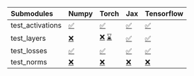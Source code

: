 | Submodules       | Numpy                                                                                                                           | Torch                                                                                                                                                                                                                                                             | Jax                                                                                                                             | Tensorflow                                                                                                                      |
|:-----------------|:--------------------------------------------------------------------------------------------------------------------------------|:------------------------------------------------------------------------------------------------------------------------------------------------------------------------------------------------------------------------------------------------------------------|:--------------------------------------------------------------------------------------------------------------------------------|:--------------------------------------------------------------------------------------------------------------------------------|
| test_activations | <a href="https://github.com/unifyai/ivy/runs/8163457403?check_suite_focus=true" rel="noopener noreferrer" target="_blank">✅</a> | <a href="https://github.com/unifyai/ivy/runs/8163457719?check_suite_focus=true" rel="noopener noreferrer" target="_blank">✅</a>                                                                                                                                   | <a href="https://github.com/unifyai/ivy/runs/8163458028?check_suite_focus=true" rel="noopener noreferrer" target="_blank">✅</a> | <a href="https://github.com/unifyai/ivy/runs/8163458357?check_suite_focus=true" rel="noopener noreferrer" target="_blank">✅</a> |
| test_layers      | <a href="https://github.com/unifyai/ivy/runs/8163457487?check_suite_focus=true" rel="noopener noreferrer" target="_blank">❌</a> | <a href="https://github.com/unifyai/ivy/runs/8162608909?check_suite_focus=true" rel="noopener noreferrer" target="_blank">❌</a>   <a href="https://github.com/unifyai/ivy/runs/8163457786?check_suite_focus=true" rel="noopener noreferrer" target="_blank">⌛</a> | <a href="https://github.com/unifyai/ivy/runs/8163458112?check_suite_focus=true" rel="noopener noreferrer" target="_blank">✅</a> | <a href="https://github.com/unifyai/ivy/runs/8163458488?check_suite_focus=true" rel="noopener noreferrer" target="_blank">✅</a> |
| test_losses      | <a href="https://github.com/unifyai/ivy/runs/8163457572?check_suite_focus=true" rel="noopener noreferrer" target="_blank">✅</a> | <a href="https://github.com/unifyai/ivy/runs/8163457850?check_suite_focus=true" rel="noopener noreferrer" target="_blank">✅</a>                                                                                                                                   | <a href="https://github.com/unifyai/ivy/runs/8163458190?check_suite_focus=true" rel="noopener noreferrer" target="_blank">✅</a> | <a href="https://github.com/unifyai/ivy/runs/8163458586?check_suite_focus=true" rel="noopener noreferrer" target="_blank">✅</a> |
| test_norms       | <a href="https://github.com/unifyai/ivy/runs/8163457657?check_suite_focus=true" rel="noopener noreferrer" target="_blank">❌</a> | <a href="https://github.com/unifyai/ivy/runs/8163457912?check_suite_focus=true" rel="noopener noreferrer" target="_blank">❌</a>                                                                                                                                   | <a href="https://github.com/unifyai/ivy/runs/8163458266?check_suite_focus=true" rel="noopener noreferrer" target="_blank">❌</a> | <a href="https://github.com/unifyai/ivy/runs/8163458733?check_suite_focus=true" rel="noopener noreferrer" target="_blank">❌</a> |